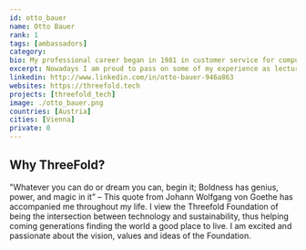 ```yaml
---
id: otto_bauer
name: Otto Bauer
rank: 1
tags: [ambassadors]
category:
bio: My professional career began in 1981 in customer service for computer systems. After that, I had the opportunity to gain experience in project management, then moved to the area of marketing and product management for Eastern Europe. After building up a product marketing organisation in Eastern Europe, I was given the responsibility of sales management for the memory products division in this region in 1995. In the course of an acquisition in 2002, I was entrusted with the development of the network technology division for the Middle East, Mediterranean countries, Africa and East-Central Europe as Business Unit Manager with a strong focus establishing an indirect sales channel. Following this assignment I took over the role of a European alliance manager combining forces with a leading telco provider for the SME sector in 2009. In the course of a 2-year stay in Prague, I was involved in the development of an inside sales centre for data centre solutions in the region of East-Central Europe, Germany and Austria. Having worked for a multinational technology company, I have 35+ years of experience in the ICT market ranging from Support, Project Management, Marketing, Sales and Business Unit Management. The greatest gift was the privilege to work with multicultural teams in several regional management functions. Change was the only constant, not only in technology but also in the political and economic environment especially in the emerging markets which I served.
excerpt: Nowadays I am proud to pass on some of my experience as lecturer at an educational college. 
linkedin: http://www.linkedin.com/in/otto-bauer-946a863
websites: https://threefold.tech
projects: [threefold_tech]
image: ./otto_bauer.png
countries: [Austria]
cities: [Vienna]
private: 0
---
```


## Why ThreeFold?

"Whatever you can do or dream you can, begin it; Boldness has genius, power, and magic in it” – This quote from Johann Wolfgang von Goethe has accompanied me throughout my life. I view the Threefold Foundation of being the intersection between technology and sustainability, thus helping coming generations finding the world a good place to live. I am excited and passionate about the vision, values and ideas of the Foundation.
